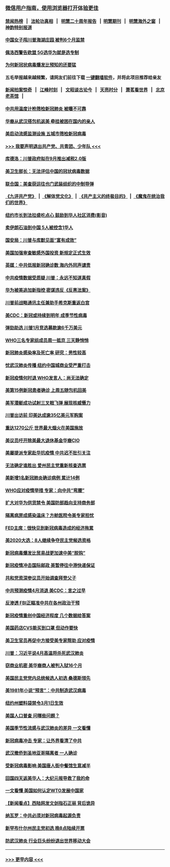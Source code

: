 ### [微信用户指南，使用浏览器打开体验更佳](https://github.com/gfw-breaker/banned-news1/blob/master/indexes/wechat-guide.md?t=0)
#### [禁闻热榜](热点新闻.md?t=0)  &nbsp;&nbsp;|&nbsp;&nbsp; [法轮功真相](https://github.com/gfw-breaker/truth/blob/master/README.md?t=0) &nbsp;&nbsp;|&nbsp;&nbsp; [明慧二十周年报告](https://github.com/gfw-breaker/mh-reports/blob/master/README.md?t=0) &nbsp;&nbsp;|&nbsp;&nbsp;[明慧期刊](https://github.com/gfw-breaker/mh-qikan) &nbsp;&nbsp;|&nbsp;&nbsp; [明慧海外之窗](https://github.com/gfw-breaker/mh-news/blob/master/README.md?t=0) &nbsp;&nbsp;|&nbsp;&nbsp; [神韵特别报道](https://github.com/gfw-breaker/mh-news/blob/master/shenyun.md?t=0)
#### [中国女子闯川普海湖庄园 被判6个月监禁](../pages/nsc412/n11869919.md?t=02150844) 
#### [佩洛西警告欧盟 5G选华为就是选专制](../pages/nsc412/n11869898.md?t=02150844) 
#### [为何新冠状病毒爆发比预知的还要猛](../pages/nsc412/n11869828.md?t=02150844) 
#### 五毛举报越来越频繁，请网友们前往下载 [一键翻墙软件](https://github.com/gfw-breaker/ssr-accounts)，并将此项目推荐给亲友
#### [新闻拍案惊奇](https://github.com/gfw-breaker/banned-news1/blob/master/pages/link4.md) &nbsp;&nbsp;|&nbsp;&nbsp; [江峰时刻](https://github.com/gfw-breaker/banned-news1/blob/master/pages/link4.md) &nbsp;&nbsp;|&nbsp;&nbsp; [文昭谈古论今](https://github.com/gfw-breaker/banned-news1/blob/master/pages/link4.md) &nbsp;&nbsp;|&nbsp;&nbsp; [天亮时分](https://github.com/gfw-breaker/banned-news1/blob/master/pages/link4.md) &nbsp;&nbsp;|&nbsp;&nbsp; [萧茗看世界](https://github.com/gfw-breaker/banned-news1/blob/master/pages/link4.md) &nbsp;&nbsp;|&nbsp;&nbsp; [北京老茶馆](https://github.com/gfw-breaker/banned-news1/blob/master/pages/link4.md) &nbsp;&nbsp;|&nbsp;&nbsp; 
#### [中共用温度计枪筛检新冠肺炎 被曝不可靠](../pages/nsc412/n11869707.md?t=02150844) 
#### [华裔从武汉搭包机返美 牵挂被困在国内的亲人](../pages/nsc412/n11869711.md?t=02150844) 
#### [美启动流感监测设施 五城市筛检新冠病毒](../pages/nsc412/n11869689.md?t=02150844) 
#### [>>> 我要声明退出共产党、共青团、少年队 <<<](https://github.com/begood0513/goodnews/blob/master/quit/letter.md) 
#### [库德洛：川普政府拟在9月推出减税2.0版](../pages/nsc412/n11869627.md?t=02150844) 
#### [美卫生部长：无法评估中国的冠状病毒数据](../pages/nsc412/n11869301.md?t=02150844) 
#### [联合国：美查获运往也门武装组织的中制导弹](../pages/nsc412/n11868677.md?t=02150844) 
#### [《九评共产党》](https://github.com/begood0513/9ping.md/blob/master/README.md) &nbsp;|&nbsp; [《解体党文化》](../../../../jtdwh.md/blob/master/README.md)  &nbsp;|&nbsp; [《共产主义的终极目的》](../../../../gczydzjmd.md/blob/master/README.md) &nbsp;|&nbsp; [《魔鬼在统治我们的世界》](../../../../mgztzwmdsj.md/blob/master/README.md) 
#### [纽约市长到法拉盛吃点心  鼓励到华人社区消费(影音)](../pages/nsc412/n11868197.md?t=02150844) 
#### [卖伊朗石油到中国  5人被控含1华人](../pages/nsc412/n11867988.md?t=02150844) 
#### [国安局：川普与库默见面“富有成效”](../pages/nsc412/n11867976.md?t=02150844) 
#### [美国加强审查敏感外国投资 新规定正式生效](../pages/nsc412/n11868041.md?t=02150844) 
#### [英媒：中共低报新冠确诊数 海内外同声谴责](../pages/nsc412/n11867421.md?t=02150844) 
#### [中共疫情数据受质疑 川普：永远不知道真假](../pages/nsc412/n11867195.md?t=02150844) 
#### [华为被美追加新指控 密谋违反《反黑法案》](../pages/nsc412/n11867191.md?t=02150844) 
#### [川普前战略通讯主任兼助手希克斯重返白宫](../pages/nsc412/n11867104.md?t=02150844) 
#### [美CDC：新冠或持续到明年 成季节性病毒](../pages/nsc412/n11867279.md?t=02150844) 
#### [弹劾助选 川普1月竞选募款逾6千万美元](../pages/nsc412/n11866950.md?t=02150844) 
#### [WHO三名专家组成员周一抵京 三天静悄悄](../pages/nsc412/n11866947.md?t=02150844) 
#### [新冠肺炎感染率及死亡率 研究：男性较高](../pages/nsc412/n11866956.md?t=02150844) 
#### [忧武汉肺炎传播 纽约中国城商业受严重打击](../pages/nsc412/n11866902.md?t=02150844) 
#### [新冠疫情何时退 WHO发言人：尚无法确定](../pages/nsc412/n11866864.md?t=02150844) 
#### [美第15例新冠患者确诊 上周五随包机回美](../pages/nsc412/n11866852.md?t=02150844) 
#### [美军潜艇成功试射三叉戟飞弹 展现核威慑力](../pages/nsc412/n11866046.md?t=02150844) 
#### [川普出访前 印美达成逾35亿美元军购案](../pages/nsc412/n11865444.md?t=02150844) 
#### [重达1270公斤 世界最大烟火在美国施放](../pages/nsc412/n11865198.md?t=02150844) 
#### [美议员吁开除美最大退休基金华裔CIO](../pages/nsc412/n11865230.md?t=02150844) 
#### [美屡提派专家赴华抗疫情 中共迟不批引关注](../pages/nsc412/n11864719.md?t=02150844) 
#### [无法确定谁胜出 爱州民主党重新核查选票](../pages/nsc412/n11864830.md?t=02150844) 
#### [美新增1名新冠肺炎确诊病例 累计14例](../pages/nsc412/n11864893.md?t=02150844) 
#### [WHO应对疫情举措 专家：向中共“弯腰”](../pages/nsc412/n11864727.md?t=02150844) 
#### [扩大对华为供货禁令 美国防部趋向支持商务部](../pages/nsc412/n11864773.md?t=02150844) 
#### [隔离病房成感染温床？方舱医院令美专家担忧](../pages/nsc412/n11864575.md?t=02150844) 
#### [FED主席：很快见到新冠病毒造成的经济拖累](../pages/nsc412/n11864507.md?t=02150844) 
#### [美2020大选：8人继续争夺民主党候选资格](../pages/nsc412/n11864327.md?t=02150844) 
#### [新冠病毒爆发比贸易战更加速中美“脱钩”](../pages/nsc412/n11864470.md?t=02150844) 
#### [新冠疫情冲击国际邮政 美暂停往中港快递保证](../pages/nsc412/n11864207.md?t=02150844) 
#### [共和党资深参议员开始调查拜登父子](../pages/nsc412/n11863984.md?t=02150844) 
#### [中共预测疫情4月消退 美CDC：言之过早](../pages/nsc412/n11864310.md?t=02150844) 
#### [反渗透 FBI正瞄准中共在各州政治干预](../pages/nsc412/n11864300.md?t=02150844) 
#### [新冠疫情重创中国经济程度 几个数据给答案](../pages/nsc412/n11864203.md?t=02150844) 
#### [美国药店CVS能买到口罩 但动作要快](../pages/nsc412/n11862438.md?t=02150844) 
#### [美卫生官员再促中方接受美专家帮助 应对疫情](../pages/nsc412/n11864043.md?t=02150844) 
#### [川普：习近平说4月高温将杀死武汉肺炎](../pages/nsc412/n11860814.md?t=02150844) 
#### [窃商业机密 美华裔商人被判入狱16个月](../pages/nsc412/n11863911.md?t=02150844) 
#### [美国民主党党内总统候选人初选 桑德斯领先](../pages/nsc412/n11863475.md?t=02150844) 
#### [美1981年小说“预言”：中共制造武汉病毒](../pages/nsc412/n11863306.md?t=02150844) 
#### [纽约州塑料袋禁令3月1日生效](../pages/nsc412/n11862832.md?t=02150844) 
#### [美国人口普查  问哪些问题？](../pages/nsc412/n11862808.md?t=02150844) 
#### [美国季节性流感与武汉肺炎的差异 一文看懂](../pages/nsc412/n11862428.md?t=02150844) 
#### [新冠病毒冲击 专家：让外界看清了中共](../pages/nsc412/n11862280.md?t=02150844) 
#### [武汉撤侨到圣地亚哥隔离者 一人确诊](../pages/nsc412/n11862460.md?t=02150844) 
#### [受新冠病毒影响 美国唐人街中餐馆生意减半](../pages/nsc412/n11861940.md?t=02150844) 
#### [回国四天返美华人：大纪元报导救了我的命](../pages/nsc412/n11862181.md?t=02150844) 
#### [一文看懂 美国如何认定WTO发展中国家](../pages/nsc412/n11862051.md?t=02150844) 
#### [【新闻看点】西陆网发文剑指石正丽 背后诡异](../pages/nsc412/n11861792.md?t=02150844) 
#### [纳瓦罗：中共必须对新冠病毒起源负责](../pages/nsc412/n11861810.md?t=02150844) 
#### [新罕布什尔州民主党初选 晚8点陆续开票](../pages/nsc412/n11861872.md?t=02150844) 
#### [防武汉肺炎 行业巨头纷纷退出世界移动大会](../pages/nsc412/n11861795.md?t=02150844) 

----
#### [ >>> 更早内容 <<< ](../indexes/nsc412-earlier.md)
